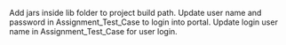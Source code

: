 Add jars inside lib folder to project build path.
Update user name and password in Assignment_Test_Case to login into portal.
Update login user name in Assignment_Test_Case for user login.